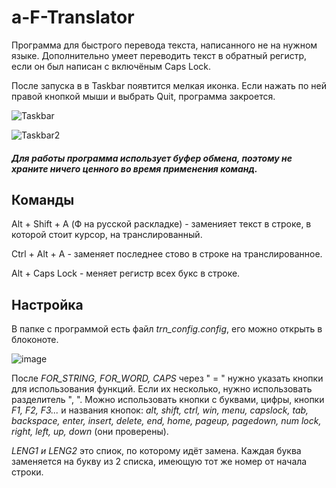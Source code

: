 # а-F-Translator

Программа для быстрого перевода текста, написанного не на нужном языке. Дополнительно умеет переводить текст в обратный регистр, если он был написан с включёным Caps Lock.

После запуска в в Taskbar появтится мелкая иконка. Если нажать по ней правой кнопкой мыши и выбрать Quit, программа закроется.

![Taskbar](https://user-images.githubusercontent.com/58140098/121680844-38d88400-cae4-11eb-8fbc-41bc5d6fa5af.png)

![Taskbar2](https://user-images.githubusercontent.com/58140098/121680863-41c95580-cae4-11eb-8c62-5038c7ce3654.png)

#### *Для работы программа использует буфер обмена, поэтому не храните ничего ценного во время применения команд.*

## Команды

Alt + Shift + A (Ф на русской раскладке) - заменияет текст в строке, в которой стоит курсор, на транслированный.

Ctrl + Alt + A - заменяет последнее стово в строке на транслированное.

Alt + Caps Lock - меняет регистр всех букс в строке.

## Настройка

В папке с программой есть файл *trn_config.config*, его можно открыть в блоконоте.

![image](https://user-images.githubusercontent.com/58140098/121682615-80600f80-cae6-11eb-844c-20c510e95d8c.png)

После *FOR_STRING, FOR_WORD, CAPS* через " = " нужно указать кнопки для использования функций. Если их несколько, нужно использовать разделитель ", ". Можно использовать кнопки с буквами, цифры, кнопки *F1, F2, F3...* и названия кнопок: *alt, shift, ctrl, win, menu, capslock, tab, backspace, enter, insert, delete, end, home, pageup, pagedown, num lock, right, left, up, down* (они проверены).

*LENG1 и LENG2* это спиок, по которому идёт замена. Каждая буква заменяется на букву из 2 списка, имеющую тот же номер от начала строки.
